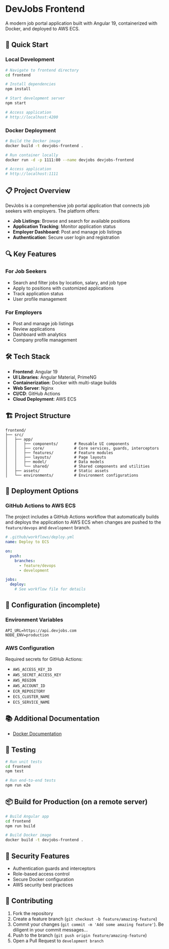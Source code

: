 # DevJobs Frontend

A modern job portal application built with Angular 19, containerized with Docker, and deployed to AWS ECS.

## 🚀 Quick Start

### Local Development

```bash
# Navigate to frontend directory
cd frontend

# Install dependencies
npm install

# Start development server
npm start

# Access application
# http://localhost:4200
```

### Docker Deployment

```bash
# Build the Docker image
docker build -t devjobs-frontend .

# Run container locally
docker run -d -p 1111:80 --name devjobs devjobs-frontend

# Access application
# http://localhost:1111
```

## 📋 Project Overview

DevJobs is a comprehensive job portal application that connects job seekers with employers. The platform offers:

- **Job Listings**: Browse and search for available positions
- **Application Tracking**: Monitor application status
- **Employer Dashboard**: Post and manage job listings
- **Authentication**: Secure user login and registration

## 🔍 Key Features

### For Job Seekers

- Search and filter jobs by location, salary, and job type
- Apply to positions with customized applications
- Track application status
- User profile management

### For Employers

- Post and manage job listings
- Review applications
- Dashboard with analytics
- Company profile management

## 🛠️ Tech Stack

- **Frontend**: Angular 19
- **UI Libraries**: Angular Material, PrimeNG
- **Containerization**: Docker with multi-stage builds
- **Web Server**: Nginx
- **CI/CD**: GitHub Actions
- **Cloud Deployment**: AWS ECS

## 🏗️ Project Structure

```
frontend/
├── src/
│   ├── app/
│   │   ├── components/       # Reusable UI components
│   │   ├── core/             # Core services, guards, interceptors
│   │   ├── features/         # Feature modules
│   │   ├── layouts/          # Page layouts
│   │   ├── model/            # Data models
│   │   └── shared/           # Shared components and utilities
│   ├── assets/               # Static assets
│   └── environments/         # Environment configurations
```

## 🚢 Deployment Options

### GitHub Actions to AWS ECS

The project includes a GitHub Actions workflow that automatically builds and deploys the application to AWS ECS when changes are pushed to the `feature/devops` and `development` branch.

```yaml
# .github/workflows/deploy.yml
name: Deploy to ECS

on:
  push:
    branches:
      - feature/devops
      - development

jobs:
  deploy:
    # See workflow file for details
```



## 🔧 Configuration (incomplete)

### Environment Variables

```
API_URL=https://api.devjobs.com
NODE_ENV=production
```

### AWS Configuration

Required secrets for GitHub Actions:

- `AWS_ACCESS_KEY_ID`
- `AWS_SECRET_ACCESS_KEY`
- `AWS_REGION`
- `AWS_ACCOUNT_ID`
- `ECR_REPOSITORY`
- `ECS_CLUSTER_NAME`
- `ECS_SERVICE_NAME`

## 📚 Additional Documentation

- [Docker Documentation](docker-documentation.md)


## 🧪 Testing

```bash
# Run unit tests
cd frontend
npm test

# Run end-to-end tests
npm run e2e
```

## 📦 Build for Production (on a remote server)

```bash
# Build Angular app
cd frontend
npm run build

# Build Docker image
docker build -t devjobs-frontend .
```

## 🔐 Security Features

- Authentication guards and interceptors
- Role-based access control
- Secure Docker configuration
- AWS security best practices

## 🤝 Contributing

1. Fork the repository
2. Create a feature branch (`git checkout -b feature/amazing-feature`)
3. Commit your changes (`git commit -m 'Add some amazing feature'`). Be diligent in your commit messages...
4. Push to the branch (`git push origin feature/amazing-feature`)
5. Open a Pull Request to `development branch`
